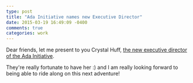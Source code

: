```yaml
---
type: post
title: "Ada Initiative names new Executive Director"
date: 2015-03-19 16:49:09 -0400
comments: true
categories: work
---
```

Dear friends, let me present to you Crystal Huff, [the new executive director of the Ada Initiative](https://adainitiative.org/2015/03/welcoming-crystal-huff-as-the-new-executive-director-of-the-ada-initiative/).

They're really fortunate to have her :) and I am really looking forward to being able to ride along on this next adventure!
